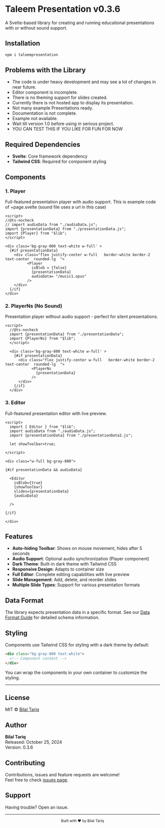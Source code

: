 # Taleem Presentation v0.3.6

A Svelte-based library for creating and running educational presentations with or without sound support.

## Installation

```bash
npm i taleempresentation
```

## Problems with the Library

  - The code is under heavy development and may see a lot of changes in near future.
  - Editor component is incomplete.
  - There is no theming support for slides created.
  - Currently there is not hosted app to display its presentation.
  - Not many example Presentations ready.
  - Documentation is not complete.
  - Example not available.
  - Wait till version 1.0 before using in serious project.
  - YOU CAN TEST THIS IF YOU LIKE FOR FUN FOR NOW
  
## Required Dependencies

- **Svelte**: Core framework dependency
- **Tailwind CSS**: Required for component styling

## Components

### 1. Player
Full-featured presentation player with audio support.
This is example code of +page.svelte (sound file uses a url in this case)

```svelte
<script>
//@ts-nocheck 
// import audioData from "./audioData.js";
import {presentationData} from "./presentationData.js";
import {Player} from "$lib";
</script> 

<div class='bg-gray-800 text-white w-full' >
  {#if presentationData}
    <div class="flex justify-center w-full   border-white border-2 text-center  rounded-lg  ">
          <Player
            isBlob = {false}
            {presentationData} 
            audioData= "/music1.opus"    
          />
    </div>
  {/if}
</div>
```

### 2. PlayerNs (No Sound)
Presentation player without audio support - perfect for silent presentations.

```svelte
<script>
  //@ts-nocheck 
  import {presentationData} from "./presentationData";
  import {PlayerNs} from "$lib";
  </script> 
  
  <div class='bg-gray-800 text-white w-full' >
    {#if presentationData}
      <div class="flex justify-center w-full   border-white border-2 text-center  rounded-lg  ">
            <PlayerNs
              {presentationData}     
            />
      </div>
    {/if}
  </div>
```

### 3. Editor
Full-featured presentation editor with live preview.

```svelte
<script>
  import { Editor } from "$lib";
  import audioData from "./audioData.js";
  import {presentationData} from "./presentationData2.js";

  let showToolbar=true;

</script>

<div class="w-full bg-gray-800">

{#if presentationData && audioData}

  <Editor
    isBlob={true}
    {showToolbar}
    slides={presentationData}
    {audioData}
   
  />

{/if}

</div>
```

## Features

- **Auto-hiding Toolbar**: Shows on mouse movement, hides after 5 seconds
- **Audio Support**: Optional audio synchronization (Player component)
- **Dark Theme**: Built-in dark theme with Tailwind CSS
- **Responsive Design**: Adapts to container size
- **Full Editor**: Complete editing capabilities with live preview
- **Slide Management**: Add, delete, and reorder slides
- **Multiple Slide Types**: Support for various presentation formats

## Data Format

The library expects presentation data in a specific format. See our [Data Format Guide](data_format_guide.md) for detailed schema information.

## Styling

Components use Tailwind CSS for styling with a dark theme by default:

```html
<div class="bg-gray-800 text-white">
  <!-- Component content -->
</div>
```

You can wrap the components in your own container to customize the styling.

---

## License

MIT © [Bilal Tariq](https://github.com/bilaltariq)

## Author

**Bilal Tariq**  
Released: October 25, 2024  
Version: 0.3.6

## Contributing

Contributions, issues and feature requests are welcome!  
Feel free to check [issues page](link-to-issues).

## Support

Having trouble? Open an issue.

---

<div align="center">
  <sub>Built with ❤️ by Bilal Tariq</sub>
</div>